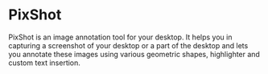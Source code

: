 # PixShot
PixShot is an image annotation tool for your desktop. It helps you in capturing a screenshot of your desktop or a part of the desktop and lets you annotate these images using various geometric shapes, highlighter and custom text insertion.
